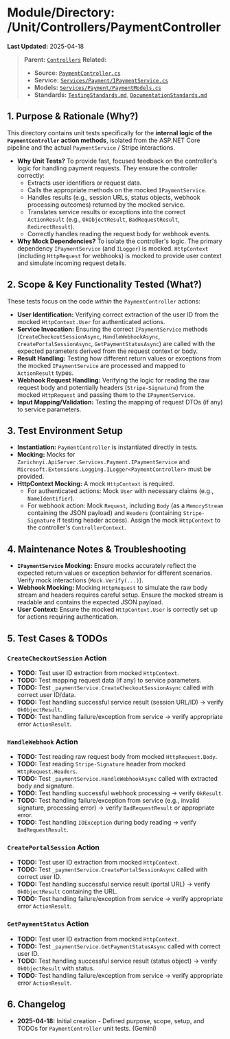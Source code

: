 # Module/Directory: /Unit/Controllers/PaymentController

**Last Updated:** 2025-04-18

> **Parent:** [`Controllers`](../README.md)
> **Related:**
> * **Source:** [`PaymentController.cs`](../../../../api-server/Controllers/PaymentController.cs)
> * **Service:** [`Services/Payment/IPaymentService.cs`](../../../../api-server/Services/Payment/IPaymentService.cs)
> * **Models:** [`Services/Payment/PaymentModels.cs`](../../../../api-server/Services/Payment/PaymentModels.cs)
> * **Standards:** [`TestingStandards.md`](../../../../Zarichney.Standards/Standards/TestingStandards.md), [`DocumentationStandards.md`](../../../../Zarichney.Standards/Development/DocumentationStandards.md)

## 1. Purpose & Rationale (Why?)

This directory contains unit tests specifically for the **internal logic of the `PaymentController` action methods**, isolated from the ASP.NET Core pipeline and the actual `PaymentService` / Stripe interactions.

* **Why Unit Tests?** To provide fast, focused feedback on the controller's logic for handling payment requests. They ensure the controller correctly:
    * Extracts user identifiers or request data.
    * Calls the appropriate methods on the mocked `IPaymentService`.
    * Handles results (e.g., session URLs, status objects, webhook processing outcomes) returned by the mocked service.
    * Translates service results or exceptions into the correct `ActionResult` (e.g., `OkObjectResult`, `BadRequestResult`, `RedirectResult`).
    * Correctly handles reading the request body for webhook events.
* **Why Mock Dependencies?** To isolate the controller's logic. The primary dependency `IPaymentService` (and `ILogger`) is mocked. `HttpContext` (including `HttpRequest` for webhooks) is mocked to provide user context and simulate incoming request details.

## 2. Scope & Key Functionality Tested (What?)

These tests focus on the code *within* the `PaymentController` actions:

* **User Identification:** Verifying correct extraction of the user ID from the mocked `HttpContext.User` for authenticated actions.
* **Service Invocation:** Ensuring the correct `IPaymentService` methods (`CreateCheckoutSessionAsync`, `HandleWebhookAsync`, `CreatePortalSessionAsync`, `GetPaymentStatusAsync`) are called with the expected parameters derived from the request context or body.
* **Result Handling:** Testing how different return values or exceptions from the mocked `IPaymentService` are processed and mapped to `ActionResult` types.
* **Webhook Request Handling:** Verifying the logic for reading the raw request body and potentially headers (`Stripe-Signature`) from the mocked `HttpRequest` and passing them to the `IPaymentService`.
* **Input Mapping/Validation:** Testing the mapping of request DTOs (if any) to service parameters.

## 3. Test Environment Setup

* **Instantiation:** `PaymentController` is instantiated directly in tests.
* **Mocking:** Mocks for `Zarichnyi.ApiServer.Services.Payment.IPaymentService` and `Microsoft.Extensions.Logging.ILogger<PaymentController>` must be provided.
* **HttpContext Mocking:** A mock `HttpContext` is required.
    * For authenticated actions: Mock `User` with necessary claims (e.g., `NameIdentifier`).
    * For webhook action: Mock `Request`, including `Body` (as a `MemoryStream` containing the JSON payload) and `Headers` (containing `Stripe-Signature` if testing header access). Assign the mock `HttpContext` to the controller's `ControllerContext`.

## 4. Maintenance Notes & Troubleshooting

* **`IPaymentService` Mocking:** Ensure mocks accurately reflect the expected return values or exception behavior for different scenarios. Verify mock interactions (`Mock.Verify(...)`).
* **Webhook Mocking:** Mocking `HttpRequest` to simulate the raw body stream and headers requires careful setup. Ensure the mocked stream is readable and contains the expected JSON payload.
* **User Context:** Ensure the mocked `HttpContext.User` is correctly set up for actions requiring authentication.

## 5. Test Cases & TODOs

### `CreateCheckoutSession` Action
* **TODO:** Test user ID extraction from mocked `HttpContext`.
* **TODO:** Test mapping request data (if any) to service parameters.
* **TODO:** Test `_paymentService.CreateCheckoutSessionAsync` called with correct user ID/data.
* **TODO:** Test handling successful service result (session URL/ID) -> verify `OkObjectResult`.
* **TODO:** Test handling failure/exception from service -> verify appropriate error `ActionResult`.

### `HandleWebhook` Action
* **TODO:** Test reading raw request body from mocked `HttpRequest.Body`.
* **TODO:** Test reading `Stripe-Signature` header from mocked `HttpRequest.Headers`.
* **TODO:** Test `_paymentService.HandleWebhookAsync` called with extracted body and signature.
* **TODO:** Test handling successful webhook processing -> verify `OkResult`.
* **TODO:** Test handling failure/exception from service (e.g., invalid signature, processing error) -> verify `BadRequestResult` or appropriate error.
* **TODO:** Test handling `IOException` during body reading -> verify `BadRequestResult`.

### `CreatePortalSession` Action
* **TODO:** Test user ID extraction from mocked `HttpContext`.
* **TODO:** Test `_paymentService.CreatePortalSessionAsync` called with correct user ID.
* **TODO:** Test handling successful service result (portal URL) -> verify `OkObjectResult` containing the URL.
* **TODO:** Test handling failure/exception from service -> verify appropriate error `ActionResult`.

### `GetPaymentStatus` Action
* **TODO:** Test user ID extraction from mocked `HttpContext`.
* **TODO:** Test `_paymentService.GetPaymentStatusAsync` called with correct user ID.
* **TODO:** Test handling successful service result (status object) -> verify `OkObjectResult` with status.
* **TODO:** Test handling failure/exception from service -> verify appropriate error `ActionResult`.

## 6. Changelog

* **2025-04-18:** Initial creation - Defined purpose, scope, setup, and TODOs for `PaymentController` unit tests. (Gemini)

